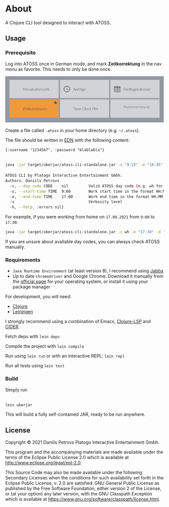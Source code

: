 # About

A Clojure CLI tool designed to interact with ATOSS. 

## Usage

### Prerequisite

Log into ATOSS once in German mode, and mark **Zeitkorrektung** in the nav menu as favorite. This needs to only be done once.

![zeitkorrektung](./zeitkorrektung.png)


Create a file called `.atoss` in your home directory (e.g. `~/.atoss`).

The file should be written in [EDN](https://github.com/edn-format/edn) with the following content:

```edn
{:username "1234567", :password "blablabla"}
```

```bash

java -jar target/uberjar/atoss-cli-standalone.jar -s "9:15" -e "16:45" -d "16.09.2021"

ATOSS CLI by Platogo Interactive Entertainment Gmbh.
Authors: Daniils Petrovs
  -c, --day-code CODE    nil         Valid ATOSS day code (e.g. wh for WFH) can also be left blank.
  -s, --start-time TIME  9:00        Work start time in the format HH:MM
  -e, --end-time TIME    17:00       Work end time in the format HH:MM
  -v                                 Verbosity level
  -h, --help, :errors nil}
```

For example, if you were working from home on `17.09.2021` from `9:00` to `17:30`:

```bash
java -jar target/uberjar/atoss-cli-standalone.jar -c wh -e "17:30" -d "17.09.2021"
```

If you are unsure about available day codes, you can always check ATOSS manually.

### Requirements

- `Java Runtime Environment` (at least version 8), I recommend using [Jabba](https://github.com/shyiko/jabba)
- Up to date `chromedriver` and Google Chrome. Download it manually from the [official page](https://chromedriver.chromium.org/downloads) for your operating system, or install it using your package manager

For development, you will need:

- [Clojure](https://clojure.org/guides/getting_started)
- [Leiningen](https://leiningen.org)

I strongly recommend using a combination of Emacs, [Clojure-LSP](https://clojure-lsp.io) and [CIDER](https://docs.cider.mx/cider/index.html).

Fetch deps with `lein deps`

Compile the project with `lein compile`

Run using `lein run` or with an interactive REPL: `lein repl`

Run all tests using `lein test`

### Build

Simply run

```bash

lein uberjar

```

This will build a fully self-contained JAR, ready to be run anywhere.

## License

Copyright © 2021 Daniils Petrovs Platogo Interactive Entertainment Gmbh.

This program and the accompanying materials are made available under the
terms of the Eclipse Public License 2.0 which is available at
http://www.eclipse.org/legal/epl-2.0.

This Source Code may also be made available under the following Secondary
Licenses when the conditions for such availability set forth in the Eclipse
Public License, v. 2.0 are satisfied: GNU General Public License as published by
the Free Software Foundation, either version 2 of the License, or (at your
option) any later version, with the GNU Classpath Exception which is available
at https://www.gnu.org/software/classpath/license.html.
